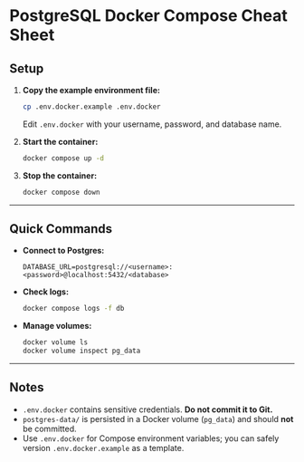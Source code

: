 # PostgreSQL Docker Compose Cheat Sheet

## Setup

1. **Copy the example environment file:**

   ```bash
   cp .env.docker.example .env.docker
   ```

   Edit `.env.docker` with your username, password, and database name.

2. **Start the container:**

   ```bash
   docker compose up -d
   ```

3. **Stop the container:**
   ```bash
   docker compose down
   ```

---

## Quick Commands

- **Connect to Postgres:**

  ```
  DATABASE_URL=postgresql://<username>:<password>@localhost:5432/<database>
  ```

- **Check logs:**

  ```bash
  docker compose logs -f db
  ```

- **Manage volumes:**
  ```bash
  docker volume ls
  docker volume inspect pg_data
  ```

---

## Notes

- `.env.docker` contains sensitive credentials. **Do not commit it to Git.**
- `postgres-data/` is persisted in a Docker volume (`pg_data`) and should **not** be committed.
- Use `.env.docker` for Compose environment variables; you can safely version `.env.docker.example` as a template.

